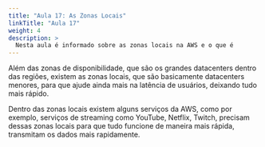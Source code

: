 ```yaml
---
title: "Aula 17: As Zonas Locais"
linkTitle: "Aula 17"
weight: 4
description: >
  Nesta aula é informado sobre as zonas locais na AWS e o que é
---
```


Além das zonas de disponibilidade, que são os grandes datacenters dentro das regiões, existem as zonas locais, que são basicamente datacenters menores, para que ajude ainda mais na latência de usuários, deixando tudo mais rápido.

Dentro das zonas locais existem alguns serviços da AWS, como por exemplo, serviços de streaming como YouTube, Netflix, Twitch, precisam dessas zonas locais para que tudo funcione de maneira mais rápida, transmitam os dados mais rapidamente.